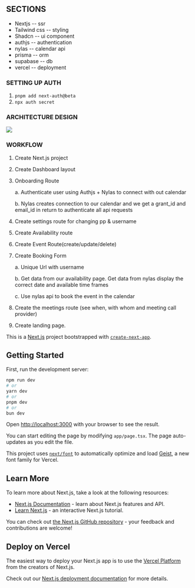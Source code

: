 
#

## SECTIONS

- Nextjs -- ssr
- Tailwind css -- styling
- Shadcn -- ui component
- authjs -- authentication
- nylas -- calendar api
- prisma -- orm
- supabase -- db
- vercel -- deployment

### SETTING UP AUTH

1. `pnpm add next-auth@beta`
2. `npx auth secret`

### ARCHITECTURE DESIGN

[![](https://app.eraser.io/workspace/4jM9dx6JPhdeiVJ2UtLP/preview?elements=ysOr8MKp3HOdA1Fqm7rwEg&type=embed)]()

### WORKFLOW

1. Create Next.js project
2. Create Dashboard layout
3. Onboarding Route

    a. Authenticate user using Authjs + Nylas to connect with out calendar

    b. Nylas creates connection to our calendar and we get a grant_id and email_id in return to authenticate all api requests

4. Create settings route for changing pp & username
5. Create Availability route
6. Create Event Route(create/update/delete)
7. Create Booking Form

    a. Unique Url with username

    b. Get data from our availability page. Get data from nylas display the correct date and available time frames

    c. Use nylas api to book the event in the calendar

8. Create the meetings route (see when, with whom and meeting call provider)
9. Create landing page.

This is a [Next.js](https://nextjs.org) project bootstrapped with [`create-next-app`](https://nextjs.org/docs/app/api-reference/cli/create-next-app).

## Getting Started

First, run the development server:

```bash
npm run dev
# or
yarn dev
# or
pnpm dev
# or
bun dev
```

Open [http://localhost:3000](http://localhost:3000) with your browser to see the result.

You can start editing the page by modifying `app/page.tsx`. The page auto-updates as you edit the file.

This project uses [`next/font`](https://nextjs.org/docs/app/building-your-application/optimizing/fonts) to automatically optimize and load [Geist](https://vercel.com/font), a new font family for Vercel.

## Learn More

To learn more about Next.js, take a look at the following resources:

- [Next.js Documentation](https://nextjs.org/docs) - learn about Next.js features and API.
- [Learn Next.js](https://nextjs.org/learn) - an interactive Next.js tutorial.

You can check out [the Next.js GitHub repository](https://github.com/vercel/next.js) - your feedback and contributions are welcome!

## Deploy on Vercel

The easiest way to deploy your Next.js app is to use the [Vercel Platform](https://vercel.com/new?utm_medium=default-template&filter=next.js&utm_source=create-next-app&utm_campaign=create-next-app-readme) from the creators of Next.js.

Check out our [Next.js deployment documentation](https://nextjs.org/docs/app/building-your-application/deploying) for more details.


